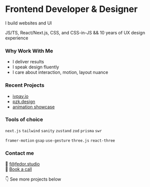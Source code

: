 # Frontend Developer & Designer

I build websites and UI

JS/TS, React/Next.js, CSS, and CSS-in-JS && 10 years of UX design experience

### Why Work With Me

- I deliver results
- I speak design fluently
- I care about interaction, motion, layout nuance

### Recent Projects
- [ivpay.io](https://ivpay.io)
- [pzk.design](https://pzk.design)
- [animation showcase](https://fedor-animations.vercel.app/)

### Tools of choice
`next.js` `tailwind` `sanity` `zustand` `zod` `prisma` `swr` 

`framer-motion` `gsap` `use-gesture` `three.js` `react-three`

### Contact me

📩 f@fedor.studio  
🤙 [Book a call](https://cal.com/fedorivanenko/15min)

👇 See more projects below  
